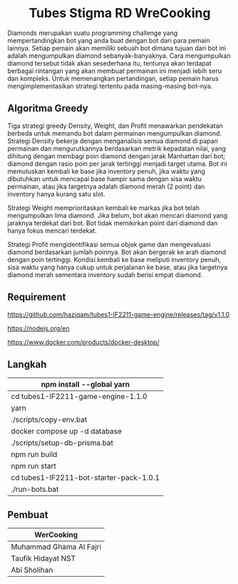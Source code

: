 <h1 align="center">Tubes Stigma RD WreCooking</h1>
Diamonds merupakan suatu programming challenge yang mempertandingkan bot yang anda buat dengan bot dari para pemain lainnya. Setiap pemain akan memiliki sebuah bot dimana tujuan dari bot ini adalah mengumpulkan diamond sebanyak-banyaknya. Cara mengumpulkan diamond tersebut tidak akan sesederhana itu, tentunya akan terdapat berbagai rintangan yang akan membuat permainan ini menjadi lebih seru dan kompleks. Untuk memenangkan pertandingan, setiap pemain harus mengimplementasikan strategi tertentu pada masing-masing bot-nya. 

## Algoritma Greedy
Tiga strategi greedy Density, Weight, dan Profit menawarkan pendekatan berbeda untuk memandu bot dalam permainan mengumpulkan diamond. Strategi Density bekerja dengan menganalisis semua diamond di papan permainan dan mengurutkannya berdasarkan metrik kepadatan nilai, yang dihitung dengan membagi poin diamond dengan jarak Manhattan dari bot; diamond dengan rasio poin per jarak tertinggi menjadi target utama. Bot ini memutuskan kembali ke base jika inventory penuh, jika waktu yang dibutuhkan untuk mencapai base hampir sama dengan sisa waktu permainan, atau jika targetnya adalah diamond merah (2 point) dan inventory hanya kurang satu slot.

Strategi Weight memprioritaskan kembali ke markas jika bot telah mengumpulkan lima diamond. Jika belum, bot akan mencari diamond yang jaraknya terdekat dari bot. Bot tidak memikirkan point dari diamond dan hanya fokus mencari terdekat.

Strategi Profit mengidentifikasi semua objek game dan mengevaluasi diamond berdasarkan jumlah poinnya. Bot akan bergerak ke arah diamond dengan poin tertinggi. Kondisi kembali ke base meliputi inventory penuh, sisa waktu yang hanya cukup untuk perjalanan ke base, atau jika targetnya diamond merah sementara inventory sudah berisi empat diamond.

## Requirement

https://github.com/haziqam/tubes1-IF2211-game-engine/releases/tag/v1.1.0

https://nodejs.org/en

https://www.docker.com/products/docker-desktop/

## Langkah 

| npm install --global yarn|
|---------------------------|
| cd tubes1-IF2211-game-engine-1.1.0
| yarn
| ./scripts/copy-env.bat
| docker compose up -d database
| ./scripts/setup-db-prisma.bat
| npm run build
| npm run start
| cd tubes1-IF2211-bot-starter-pack-1.0.1
| ./run-bots.bat

## Pembuat

| WerCooking|
|---------------------------|
| Muhammad Ghama Al Fajri
| Taufik Hidayat NST
| Abi Sholihan
